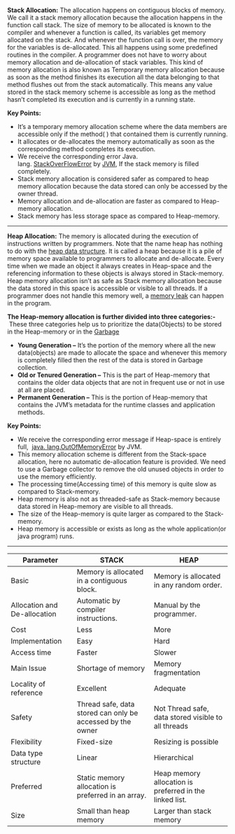 **Stack Allocation:** The allocation happens on contiguous blocks of memory. We call it a stack memory allocation because the allocation happens in the function call stack. The size of memory to be allocated is known to the compiler and whenever a function is called, its variables get memory allocated on the stack. And whenever the function call is over, the memory for the variables is de-allocated. This all happens using some predefined routines in the compiler. A programmer does not have to worry about memory allocation and de-allocation of stack variables. This kind of memory allocation is also known as Temporary memory allocation because as soon as the method finishes its execution all the data belonging to that method flushes out from the stack automatically. This means any value stored in the stack memory scheme is accessible as long as the method hasn’t completed its execution and is currently in a running state.

**Key Points:**

-   It’s a temporary memory allocation scheme where the data members are accessible only if the method( ) that contained them is currently running.
-   It allocates or de-allocates the memory automatically as soon as the corresponding method completes its execution.
-   We receive the corresponding error Java. lang. [StackOverFlowError](https://www.geeksforgeeks.org/stackoverflowerror-in-java-with-examples/) by [JVM](https://www.geeksforgeeks.org/jvm-works-jvm-architecture/), If the stack memory is filled completely.
-   Stack memory allocation is considered safer as compared to heap memory allocation because the data stored can only be accessed by the owner thread.
-   Memory allocation and de-allocation are faster as compared to Heap-memory allocation.
-   Stack memory has less storage space as compared to Heap-memory.

---

**Heap Allocation:** The memory is allocated during the execution of instructions written by programmers. Note that the name heap has nothing to do with the [heap data structure](https://www.geeksforgeeks.org/heap-data-structure/). It is called a heap because it is a pile of memory space available to programmers to allocate and de-allocate. Every time when we made an object it always creates in Heap-space and the referencing information to these objects is always stored in Stack-memory. Heap memory allocation isn’t as safe as Stack memory allocation because the data stored in this space is accessible or visible to all threads. If a programmer does not handle this memory well, a [memory leak](https://www.geeksforgeeks.org/what-is-memory-leak-how-can-we-avoid/) can happen in the program.

**The Heap-memory allocation is further divided into three categories:-** These three categories help us to prioritize the data(Objects) to be stored in the Heap-memory or in the [Garbage](https://www.geeksforgeeks.org/garbage-collection-java/)
-   **Young Generation –** It’s the portion of the memory where all the new data(objects) are made to allocate the space and whenever this memory is completely filled then the rest of the data is stored in Garbage collection.
-   **Old or Tenured Generation –** This is the part of Heap-memory that contains the older data objects that are not in frequent use or not in use at all are placed.
-   **Permanent Generation –** This is the portion of Heap-memory that contains the JVM’s metadata for the runtime classes and application methods.

**Key Points:**

-   We receive the corresponding error message if Heap-space is entirely full,  [java. lang.OutOfMemoryError](https://www.geeksforgeeks.org/understanding-outofmemoryerror-exception-java/) by JVM.
-   This memory allocation scheme is different from the Stack-space allocation, here no automatic de-allocation feature is provided. We need to use a Garbage collector to remove the old unused objects in order to use the memory efficiently.
-   The processing time(Accessing time) of this memory is quite slow as compared to Stack-memory.
-   Heap memory is also not as threaded-safe as Stack-memory because data stored in Heap-memory are visible to all threads.
-   The size of the Heap-memory is quite larger as compared to the Stack-memory.
-   Heap memory is accessible or exists as long as the whole application(or java program) runs.

---

| Parameter                    | STACK                                                      | HEAP                                                    |
| ---------------------------- | ---------------------------------------------------------- | ------------------------------------------------------- |
| Basic                        | Memory is allocated in a contiguous block.                 | Memory is allocated in any random order.                |
| Allocation and De-allocation | Automatic by compiler instructions.                        | Manual by the programmer.                               |
| Cost                         | Less                                                       | More                                                    |
| Implementation               | Easy                                                       | Hard                                                    |
| Access time                  | Faster                                                     | Slower                                                  |
| Main Issue                   | Shortage of memory                                         | Memory fragmentation                                    |
| Locality of reference        | Excellent                                                  | Adequate                                                |
| Safety                       | Thread safe, data stored can only be accessed by the owner | Not Thread safe, data stored visible to all threads     |
| Flexibility                  | Fixed-size                                                 | Resizing is possible                                    |
| Data type structure          | Linear                                                     | Hierarchical                                            |
| Preferred                    | Static memory allocation is preferred in an array.         | Heap memory allocation is preferred in the linked list. |
| Size                         | Small than heap memory                                     | Larger than stack memory                                                        |
